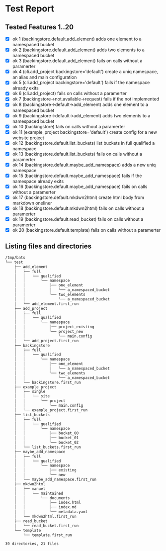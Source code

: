 # Test Report
## Tested Features 1..20
- [x] ok 1 (backingstore.default.add_element) adds one element to a namespaced bucket
- [x] ok 2 (backingstore.default.add_element) adds two elements to a namespaced bucket
- [x] ok 3 (backingstore.default.add_element) fails on calls without a paramerter
- [x] ok 4 (cli.add_project backingstore='default') create a uniq namespace, an alias and main configuration
- [x] ok 5 (cli.add_project backingstore='default') fails if the namespace already exits
- [x] ok 6 (cli.add_project) fails on calls without a paramerter
- [x] ok 7 (backingstore->not.available->request) fails if the not implemented
- [x] ok 8 (backingstore->default->add_element) adds one element to a namespaced bucket
- [x] ok 9 (backingstore->default->add_element) adds two elements to a namespaced bucket
- [x] ok 10 (backingstore) fails on calls without a paramerter
- [x] ok 11 (example_project backingstore='default') create config for a new website project
- [x] ok 12 (backingstore.default.list_buckets) list buckets in full qualified a namespace
- [x] ok 13 (backingstore.default.list_buckets) fails on calls without a paramerter
- [x] ok 14 (backingstore.default.maybe_add_namespace) adds a new uniq namespace
- [x] ok 15 (backingstore.default.maybe_add_namespace) fails if the namespace already exits
- [x] ok 16 (backingstore.default.maybe_add_namespace) fails on calls without a paramerter
- [x] ok 17 (backingstore.default.mkdwn2html) create html body from markdown oneliner
- [x] ok 18 (backingstore.default.mkdwn2html) fails on calls without a paramerter
- [x] ok 19 (backingstore.default.read_bucket) fails on calls without a paramerter
- [x] ok 20 (backingstore.default.template) fails on calls without a paramerter

## Listing files and directories
``` bash
/tmp/bats
└── test
    ├── add_element
    │   ├── full
    │   │   └── qualified
    │   │       └── namespace
    │   │           ├── one_element
    │   │           │   └── a_namespaced_bucket
    │   │           └── two_elements
    │   │               └── a_namespaced_bucket
    │   └── add_element.first_run
    ├── add_project
    │   ├── full
    │   │   └── qualified
    │   │       └── namespace
    │   │           ├── project_existing
    │   │           └── project_new
    │   │               └── main.config
    │   └── add_project.first_run
    ├── backingstore
    │   ├── full
    │   │   └── qualified
    │   │       └── namespace
    │   │           ├── one_element
    │   │           │   └── a_namespaced_bucket
    │   │           └── two_elements
    │   │               └── a_namespaced_bucket
    │   └── backingstore.first_run
    ├── example_project
    │   ├── single
    │   │   └── site
    │   │       └── project
    │   │           └── main.config
    │   └── example_project.first_run
    ├── list_buckets
    │   ├── full
    │   │   └── qualified
    │   │       └── namespace
    │   │           ├── bucket_00
    │   │           ├── bucket_01
    │   │           └── bucket_02
    │   └── list_buckets.first_run
    ├── maybe_add_namespace
    │   ├── full
    │   │   └── qualified
    │   │       └── namespace
    │   │           ├── existing
    │   │           └── new
    │   └── maybe_add_namespace.first_run
    ├── mkdwn2html
    │   ├── manuel
    │   │   └── maintained
    │   │       └── documents
    │   │           ├── index.html
    │   │           ├── index.md
    │   │           └── metadata.yaml
    │   └── mkdwn2html.first_run
    ├── read_bucket
    │   └── read_bucket.first_run
    └── template
        └── template.first_run

39 directories, 21 files
```
